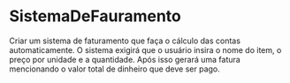# SistemaDeFauramento
Criar um sistema de faturamento que faça o cálculo das contas automaticamente. O sistema exigirá que o usuário insira o nome do item, o preço por unidade e a quantidade. Após isso gerará uma fatura mencionando o valor total de dinheiro que deve ser pago.
